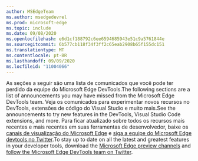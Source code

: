 ```yaml
---
author: MSEdgeTeam
ms.author: msedgedevrel
ms.prod: microsoft-edge
ms.topic: include
ms.date: 09/08/2020
ms.openlocfilehash: e6d1cf188792c6ee6594685943e51c9a5761844e
ms.sourcegitcommit: 6b577cb118f34f3ff2c65eab2908b65f155dc151
ms.translationtype: MT
ms.contentlocale: pt-BR
ms.lasthandoff: 09/09/2020
ms.locfileid: "11004066"
---
```

<span data-ttu-id="00b06-101">As seções a seguir são uma lista de comunicados que você pode ter perdido da equipe do Microsoft Edge DevTools.</span><span class="sxs-lookup"><span data-stu-id="00b06-101">The following sections are a list of announcements you may have missed from the Microsoft Edge DevTools team.</span></span>  <span data-ttu-id="00b06-102">Veja os comunicados para experimentar novos recursos no DevTools, extensões de código do Visual Studio e muito mais.</span><span class="sxs-lookup"><span data-stu-id="00b06-102">See the announcements to try new features in the DevTools, Visual Studio Code extensions, and more.</span></span>  <span data-ttu-id="00b06-103">Para ficar atualizado sobre todos os recursos mais recentes e mais recentes em suas ferramentas de desenvolvedor, baixe os [canais de visualização do Microsoft Edge][MicrosoftEdgePreviewChannels] e [siga a equipe do Microsoft Edge devtools no Twitter][EdgeDevToolsTwitterAccount].</span><span class="sxs-lookup"><span data-stu-id="00b06-103">To stay up to date on all the latest and greatest features in your developer tools, download the [Microsoft Edge preview channels][MicrosoftEdgePreviewChannels] and [follow the Microsoft Edge DevTools team on Twitter][EdgeDevToolsTwitterAccount].</span></span>  

<!-- links -->  

[MicrosoftEdgePreviewChannels]: https://www.microsoftedgeinsider.com/download "Canais de visualização do Microsoft Edge"  

[EdgeDevToolsTwitterAccount]: https://twitter.com/EdgeDevTools "@EdgeDevTools conta do Twitter"  
